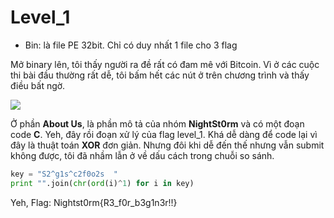 # Level_1

- Bin: là file PE 32bit. Chỉ có duy nhất 1 file cho 3 flag

Mở binary lên, tôi thấy người ra đề rất có đam mê với Bitcoin. Vì ở các cuộc thi bài đầu thường rất dễ, tôi bấm hết các nút ở trên chương trình và thấy điều bất ngờ.

<img src="https://imgur.com/a/s8DhZ">

Ở phần **About Us**, là phần mô tả của nhóm **NightSt0rm** và có một đoạn code **C**. 
Yeh, đây rồi đoạn xử lý của flag level_1. Khá dễ dàng để code lại vì đây là thuật toán **XOR** đơn giản.
Nhưng đôi khi dễ đến thế nhưng vẫn submit không được, tôi đã nhầm lẫn ở về dấu cách trong chuỗi so sánh.


```python
key = "S2^g1s^c2f0o2s  "
print "".join(chr(ord(i)^1) for i in key)
```

Yeh, Flag: Nightst0rm{R3_f0r_b3g1n3r!!}
